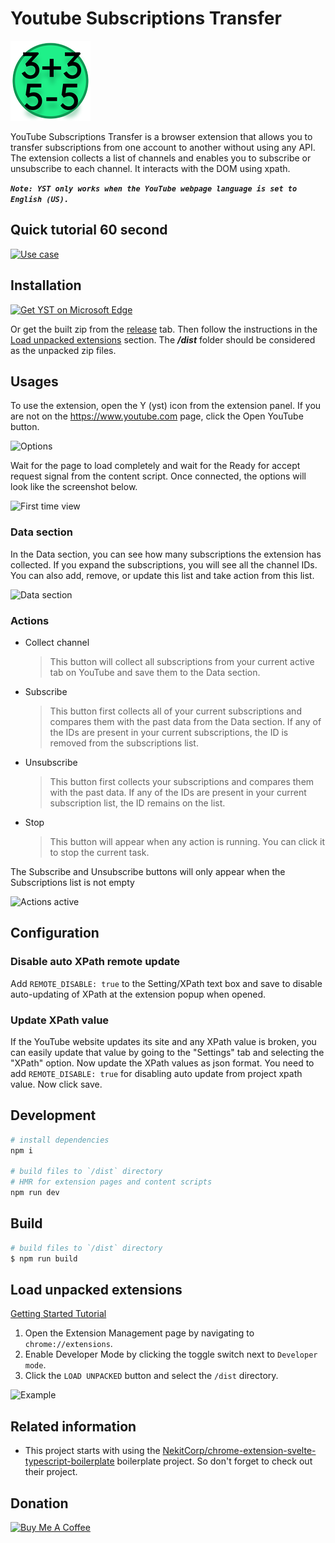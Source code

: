 # Youtube Subscriptions Transfer

![logo](/src/assets/icons/icon128.png)

YouTube Subscriptions Transfer is a browser extension that allows you to transfer subscriptions from one account to another without using any API. The extension collects a list of channels and enables you to subscribe or unsubscribe to each channel. It interacts with the DOM using xpath.

**_`Note: YST only works when the YouTube webpage language is set to English (US).`_**

## Quick tutorial 60 second

[![Use case](https://img.youtube.com/vi/EsouSNQOALQ/0.jpg)](https://youtu.be/EsouSNQOALQ)

## Installation

<a href="https://microsoftedge.microsoft.com/addons/detail/ojnekffpabpincdklmmmlnoanffkfahj">
  <img src="https://get.microsoft.com/images/en-us%20dark.svg" alt="Get YST on Microsoft Edge" width="224px">
</a>

Or get the built zip from the [release](https://github.com/biplobsd/yst/releases/latest) tab. Then follow the instructions in the [Load unpacked extensions](#load-unpacked-extensions) section. The **_/dist_** folder should be considered as the unpacked zip files.

## Usages

To use the extension, open the Y (yst) icon from the extension panel. If you are not on the https://www.youtube.com page, click the Open YouTube button.

![Options](https://user-images.githubusercontent.com/43641536/225968066-01278b17-4ea8-4fd5-954c-525c2a8cc0bd.png)

Wait for the page to load completely and wait for the Ready for accept request signal from the content script. Once connected, the options will look like the screenshot below.

![First time view](https://user-images.githubusercontent.com/43641536/225969173-5372d3ee-8a00-4204-9922-886fdea2ec37.png)

### Data section

In the Data section, you can see how many subscriptions the extension has collected. If you expand the subscriptions, you will see all the channel IDs. You can also add, remove, or update this list and take action from this list.

![Data section](https://user-images.githubusercontent.com/43641536/225971299-38607a74-eee1-488e-acf2-3b18ba99d2de.png)

### Actions

- Collect channel
  > This button will collect all subscriptions from your current active tab on YouTube and save them to the Data section.
- Subscribe
  > This button first collects all of your current subscriptions and compares them with the past data from the Data section. If any of the IDs are present in your current subscriptions, the ID is removed from the subscriptions list.
- Unsubscribe
  > This button first collects your subscriptions and compares them with the past data. If any of the IDs are present in your current subscription list, the ID remains on the list.
- Stop
  > This button will appear when any action is running. You can click it to stop the current task.

The Subscribe and Unsubscribe buttons will only appear when the Subscriptions list is not empty

![Actions active](https://user-images.githubusercontent.com/43641536/225979057-af78429a-d0a1-40d2-9704-ba2f9ec66ec8.png)

## Configuration

### Disable auto XPath remote update

Add `REMOTE_DISABLE: true` to the Setting/XPath text box and save to disable auto-updating of XPath at the extension popup when opened.

### Update XPath value

If the YouTube website updates its site and any XPath value is broken, you can easily update that value by going to the "Settings" tab and selecting the "XPath" option. Now update the XPath values as json format. You need to add `REMOTE_DISABLE: true` for disabling auto update from project xpath value. Now click save.

## Development

```bash
# install dependencies
npm i

# build files to `/dist` directory
# HMR for extension pages and content scripts
npm run dev
```

## Build

```bash
# build files to `/dist` directory
$ npm run build
```

## Load unpacked extensions

[Getting Started Tutorial](https://developer.chrome.com/docs/extensions/mv3/getstarted/)

1. Open the Extension Management page by navigating to `chrome://extensions`.
2. Enable Developer Mode by clicking the toggle switch next to `Developer mode`.
3. Click the `LOAD UNPACKED` button and select the `/dist` directory.

![Example](https://wd.imgix.net/image/BhuKGJaIeLNPW9ehns59NfwqKxF2/vOu7iPbaapkALed96rzN.png?auto=format&w=571)

## Related information

- This project starts with using the [NekitCorp/chrome-extension-svelte-typescript-boilerplate](https://github.com/NekitCorp/chrome-extension-svelte-typescript-boilerplate) boilerplate project. So don't forget to check out their project.

## Donation

<a href="https://www.buymeacoffee.com/biplobsd" target="_blank"><img src="https://cdn.buymeacoffee.com/buttons/v2/default-yellow.png" alt="Buy Me A Coffee" style="height: 60px !important;width: 217px !important;" ></a>
